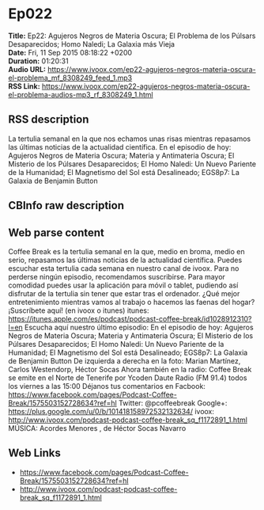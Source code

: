 # Ep022  
**Title:** Ep22: Agujeros Negros de Materia Oscura; El Problema de los Púlsars Desaparecidos; Homo Naledi; La Galaxia más Vieja  
**Date:** Fri, 11 Sep 2015 08:18:22 +0200  
**Duration:** 01:20:31  
**Audio URL:** https://www.ivoox.com/ep22-agujeros-negros-materia-oscura-el-problema_mf_8308249_feed_1.mp3  
**RSS Link:** https://www.ivoox.com/ep22-agujeros-negros-materia-oscura-el-problema-audios-mp3_rf_8308249_1.html  

## RSS description
La tertulia semanal en la que nos echamos unas risas mientras repasamos las últimas noticias de la actualidad científica. En el episodio de hoy: Agujeros Negros de Materia Oscura; Materia y Antimateria Oscura; El Misterio de los Púlsares Desaparecidos; El Homo Naledi: Un Nuevo Pariente de la Humanidad; El Magnetismo del Sol está Desalineado; EGS8p7: La Galaxia de Benjamin Button

## CBInfo raw description


## Web parse content
Coffee Break es la tertulia semanal en la que, medio en broma, medio en serio, repasamos las últimas noticias de la actualidad científica. Puedes escuchar esta tertulia cada semana en nuestro canal de ivoox. Para no perderse ningún episodio, recomendamos suscribirse. Para mayor comodidad puedes usar la aplicación para móvil o tablet, pudiendo así disfrutar de la tertulia sin tener que estar tras el ordenador. ¿Qué mejor entretenimiento mientras vamos al trabajo o hacemos las faenas del hogar? ¡Suscríbete aquí! (en ivoox o itunes) itunes: https://itunes.apple.com/es/podcast/podcast-coffee-break/id1028912310?l=en Escucha aquí nuestro último episodio: En el episodio de hoy: Agujeros Negros de Materia Oscura; Materia y Antimateria Oscura; El Misterio de los Púlsares Desaparecidos; El Homo Naledi: Un Nuevo Pariente de la Humanidad; El Magnetismo del Sol está Desalineado; EGS8p7: La Galaxia de Benjamin Button De izquierda a derecha en la foto: Marian Martínez, Carlos Westendorp, Héctor Socas Ahora también en la radio: Coffee Break se emite en el Norte de Tenerife por Ycoden Daute Radio (FM 91.4) todos los viernes a las 15:00 Déjanos tus comentarios en Facbook: https://www.facebook.com/pages/Podcast-Coffee-Break/1575503152728634?ref=hl Twitter: @pcoffeebreak Google+: https://plus.google.com/u/0/b/101418158972532132634/ ivoox: http://www.ivoox.com/podcast-podcast-coffee-break_sq_f1172891_1.html MÚSICA: Acordes Menores , de Héctor Socas Navarro

## Web Links
- https://www.facebook.com/pages/Podcast-Coffee-Break/1575503152728634?ref=hl
- http://www.ivoox.com/podcast-podcast-coffee-break_sq_f1172891_1.html